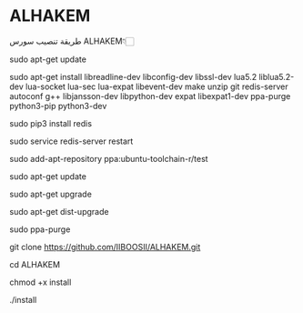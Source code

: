 # ALHAKEM
طريقة تنصيب سورس ALHAKEM👇🏻 


sudo apt-get update

sudo apt-get install libreadline-dev libconfig-dev libssl-dev lua5.2 liblua5.2-dev lua-socket lua-sec lua-expat libevent-dev make unzip git redis-server autoconf g++ libjansson-dev libpython-dev expat libexpat1-dev ppa-purge python3-pip python3-dev

sudo pip3 install redis

sudo service redis-server restart

sudo add-apt-repository ppa:ubuntu-toolchain-r/test

sudo apt-get update

sudo apt-get upgrade

sudo apt-get dist-upgrade

sudo ppa-purge

git clone https://github.com/IIBOOSII/ALHAKEM.git


cd ALHAKEM

chmod +x install

./install
